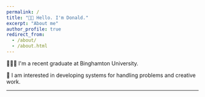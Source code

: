 ```yaml
---
permalink: /
title: "👋🏼 Hello. I'm Donald."
excerpt: "About me"
author_profile: true
redirect_from: 
  - /about/
  - /about.html
---
```

👨🏻‍💻 I'm a recent graduate at Binghamton University.

🔬 I am interested in developing systems for handling problems and creative work.

---



